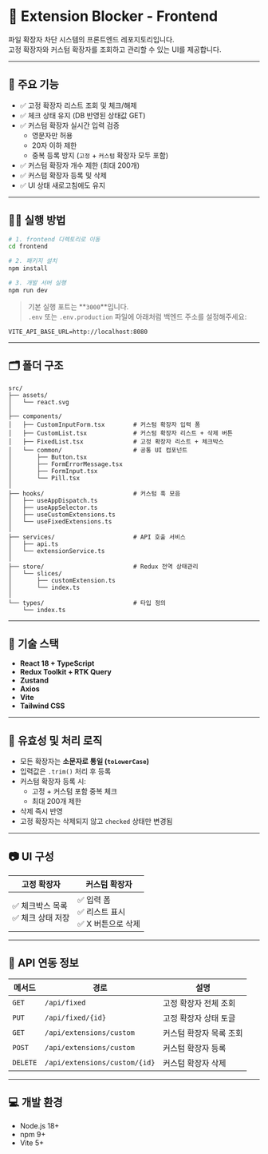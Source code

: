 # 📁 Extension Blocker - Frontend

파일 확장자 차단 시스템의 프론트엔드 레포지토리입니다.  
고정 확장자와 커스텀 확장자를 조회하고 관리할 수 있는 UI를 제공합니다.

---

## 📌 주요 기능

- ✅ 고정 확장자 리스트 조회 및 체크/해제
- ✅ 체크 상태 유지 (DB 반영된 상태값 GET)
- ✅ 커스텀 확장자 실시간 입력 검증
  - 영문자만 허용
  - 20자 이하 제한
  - 중복 등록 방지 (`고정` + `커스텀` 확장자 모두 포함)
- ✅ 커스텀 확장자 개수 제한 (최대 200개)
- ✅ 커스텀 확장자 등록 및 삭제
- ✅ UI 상태 새로고침에도 유지

---

## 🧑‍💻 실행 방법

```bash
# 1. frontend 디렉토리로 이동
cd frontend

# 2. 패키지 설치
npm install

# 3. 개발 서버 실행
npm run dev
```

> 기본 실행 포트는 **`3000`**입니다.  
> `.env` 또는 `.env.production` 파일에 아래처럼 백엔드 주소를 설정해주세요:

```env
VITE_API_BASE_URL=http://localhost:8080
```

---

## 🗂 폴더 구조

```
src/
├── assets/
│   └── react.svg
│
├── components/
│   ├── CustomInputForm.tsx        # 커스텀 확장자 입력 폼
│   ├── CustomList.tsx             # 커스텀 확장자 리스트 + 삭제 버튼
│   ├── FixedList.tsx              # 고정 확장자 리스트 + 체크박스
│   └── common/                    # 공통 UI 컴포넌트
│       ├── Button.tsx
│       ├── FormErrorMessage.tsx
│       ├── FormInput.tsx
│       └── Pill.tsx
│
├── hooks/                         # 커스텀 훅 모음
│   ├── useAppDispatch.ts
│   ├── useAppSelector.ts
│   ├── useCustomExtensions.ts
│   └── useFixedExtensions.ts
│
├── services/                      # API 호출 서비스
│   ├── api.ts
│   └── extensionService.ts
│
├── store/                         # Redux 전역 상태관리
│   └── slices/
│       ├── customExtension.ts
│       └── index.ts
│
└── types/                         # 타입 정의
    └── index.ts
```

---

## 🧪 기술 스택

* **React 18 + TypeScript**
* **Redux Toolkit + RTK Query**
* **Zustand**
* **Axios**
* **Vite**
* **Tailwind CSS**

---

## 📝 유효성 및 처리 로직

* 모든 확장자는 **소문자로 통일 (`toLowerCase`)**
* 입력값은 `.trim()` 처리 후 등록
* 커스텀 확장자 등록 시:
  - 고정 + 커스텀 포함 중복 체크
  - 최대 200개 제한
* 삭제 즉시 반영
* 고정 확장자는 삭제되지 않고 `checked` 상태만 변경됨

---

## 📷 UI 구성

| 고정 확장자                  | 커스텀 확장자                           |
| ----------------------- | --------------------------------- |
| ✅ 체크박스 목록<br>✅ 체크 상태 저장 | ✅ 입력 폼<br>✅ 리스트 표시<br>✅ X 버튼으로 삭제 |

---

## 🔗 API 연동 정보

| 메서드    | 경로                            | 설명            |
| --------- | ----------------------------- | --------------- |
| `GET`     | `/api/fixed`                  | 고정 확장자 전체 조회  |
| `PUT`     | `/api/fixed/{id}`             | 고정 확장자 상태 토글  |
| `GET`     | `/api/extensions/custom`      | 커스텀 확장자 목록 조회 |
| `POST`    | `/api/extensions/custom`      | 커스텀 확장자 등록    |
| `DELETE`  | `/api/extensions/custom/{id}` | 커스텀 확장자 삭제    |

---

## 💻 개발 환경

* Node.js 18+
* npm 9+
* Vite 5+
